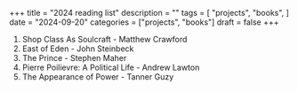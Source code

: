 +++
title = "2024 reading list"
description = ""
tags = [
    "projects",
    "books",
]
date = "2024-09-20"
categories = ["projects",
              "books"]
draft = false
+++

1. Shop Class As Soulcraft - Matthew Crawford
2. East of Eden - John Steinbeck
3. The Prince - Stephen Maher 
4. Pierre Poilievre: A Political Life - Andrew Lawton
5. The Appearance of Power - Tanner Guzy
